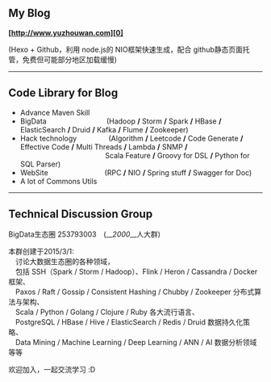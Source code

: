 ## My Blog
__[http://www.yuzhouwan.com][0]__

(Hexo + Github，利用 node.js的 NIO框架快速生成，配合 github静态页面托管，免费但可能部分地区加载缓慢)

---------------

## Code Library for Blog

- Advance Maven Skill
- BigData&ensp;&ensp;&ensp;&ensp;&ensp;&ensp;&ensp;&ensp;&ensp;&ensp;&ensp;&ensp;&ensp;&ensp;&ensp;&ensp;&ensp;(Hadoop **/** Storm **/** Spark **/** HBase **/** ElasticSearch **/** Druid **/** Kafka **/** Flume **/** Zookeeper)
- Hack technology&ensp;&ensp;&ensp;&ensp;&ensp;&ensp;&ensp;&ensp;&ensp;(Algorithm **/** Leetcode **/** Code Generate **/** Effective Code **/** Multi Threads **/** Lambda **/** SNMP **/** &ensp;&ensp;&ensp;&ensp;&ensp;&ensp;&ensp;&ensp;&ensp;&ensp;&ensp;&ensp;&ensp;&ensp;&ensp;&ensp;&ensp;&ensp;&ensp;&ensp;&ensp;&ensp;&ensp;&ensp;Scala Feature **/** Groovy for DSL **/** Python for SQL Parser)
- WebSite&ensp;&ensp;&ensp;&ensp;&ensp;&ensp;&ensp;&ensp;&ensp;&ensp;&ensp;&ensp;&ensp;&ensp;&ensp;&ensp;(RPC **/** NIO **/** Spring stuff **/** Swagger for Doc)
- A lot of Commons Utils

[0]:http://www.yuzhouwan.com

---------------

## Technical Discussion Group

BigData生态圈 253793003&ensp;&ensp;(__*2000*__人大群)

本群创建于2015/3/1:<br/>
&ensp;&ensp;讨论大数据生态圈的各种领域，<br/>
&ensp;&ensp;包括 SSH（Spark / Storm / Hadoop）、Flink / Heron / Cassandra / Docker 框架、<br/>
&ensp;&ensp;Paxos / Raft / Gossip / Consistent Hashing / Chubby / Zookeeper 分布式算法与架构、<br/>
&ensp;&ensp;Scala / Python / Golang / Clojure / Ruby 各大流行语言、<br/>
&ensp;&ensp;PostgreSQL / HBase / Hive / ElasticSearch / Redis / Druid 数据持久化策略、<br/>
&ensp;&ensp;Data Mining / Machine Learning / Deep Learning / ANN / AI 数据分析领域 等等

欢迎加入，一起交流学习 :D 
